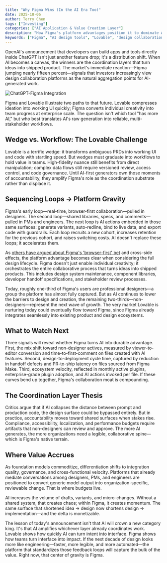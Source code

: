 ```yaml
---
title: "Why Figma Wins (In the AI Era Too)"
date: 2025-10-06
author: Terry Chen
tags: ["Investing"]
categories: ["AI Application & Value Creation Layer"]
description: "How Figma's platform advantages position it to dominate AI-native design workflows, despite emerging competition from AI-first tools like Lovable."
keywords: ["Figma", "AI design tools", "Lovable", "design collaboration", "AI applications", "design workflows", "platform strategy", "OpenAI developer conference"]
---
```


OpenAI's announcement that developers can build apps and tools directly inside ChatGPT isn't just another feature drop; it's a distribution shift. When AI becomes a canvas, the winners are the coordination layers that turn ideas into shipped product. The market's immediate reaction—Figma jumping nearly fifteen percent—signals that investors increasingly view design collaboration platforms as the natural aggregation points for AI-generated work.

![ChatGPT-Figma Integration](/images/investing/figma-ai-era/chatgpt-figma-integration.png)

Figma and Lovable illustrate two paths to that future. Lovable compresses ideation into working UI quickly; Figma converts individual creativity into team progress at enterprise scale. The question isn't which tool "has more AI," but who best translates AI's raw generation into reliable, multi-stakeholder workflows.

## Wedge vs. Workflow: The Lovable Challenge

Lovable is a terrific wedge: it transforms ambiguous PRDs into working UI and code with startling speed. But wedges must graduate into workflows to hold value in teams. High-fidelity nuance still benefits from direct manipulation; complex data flows still require versioned review, access control, and code governance. Until AI-first generators own those moments of accountability, they amplify Figma's role as the coordination substrate rather than displace it.

## Sequencing Loops → Platform Gravity

Figma's early loop—real-time, browser-first collaboration—pulled in designers. The second loop—shared libraries, specs, and comments—pulled in PMs and engineers. The next loop is AI actions embedded in those same surfaces: generate variants, auto-redline, bind to live data, and export code with guardrails. Each loop recruits a new cohort, increases retention for the previous cohort, and raises switching costs. AI doesn't replace these loops; it accelerates them.

As [others have argued about Figma's 'browser-first' bet](https://kwokchain.com/2020/06/19/why-figma-wins/) and cross-side effects, the platform advantage becomes clear when considering the full design lifecycle. Figma doesn't just enable individual creativity; it orchestrates the entire collaborative process that turns ideas into shipped products. This includes design system maintenance, component libraries, developer handoff specifications, and stakeholder review processes.

Today, roughly one-third of Figma's users are professional designers—a group the platform has almost fully captured. But as AI continues to lower the barriers to design and creation, the remaining two-thirds—non-designers—represent the next wave of growth. The very market Lovable is nurturing today could eventually flow toward Figma, since Figma already integrates seamlessly into existing product and design ecosystems.

## What to Watch Next

Three signals will reveal whether Figma turns AI into durable advantage. First, the mix shift toward non-designer actives, measured by viewer-to-editor conversion and time-to-first-comment on files created with AI features. Second, design-to-deployment cycle time, captured by reduction in handoff defects and PR-to-ship latency on files sourced from Figma Make. Third, ecosystem velocity, reflected in monthly active plugins, enterprise-grade plugin adoption, and AI actions invoked per file. If these curves bend up together, Figma's collaboration moat is compounding.

## The Coordination Layer Thesis

Critics argue that if AI collapses the distance between prompt and production code, the design surface could be bypassed entirely. But in practice, accountability moves toward shared surfaces when stakes rise. Compliance, accessibility, localization, and performance budgets require artifacts that non-designers can review and approve. The more AI generates, the more organizations need a legible, collaborative spine—which is Figma's native terrain.

## Where Value Accrues

As foundation models commoditize, differentiation shifts to integration quality, governance, and cross-functional velocity. Platforms that already mediate conversations among designers, PMs, and engineers are positioned to convert generic model output into organization-specific, reviewable change. That is where budgets live.

AI increases the volume of drafts, variants, and micro-changes. Without a shared system, that creates chaos; within Figma, it creates momentum. The same surface that shortened idea → design now shortens design → implementation—and the delta is monetizable.

The lesson of today's announcement isn't that AI will crown a new category king. It's that AI amplifies whichever layer already coordinates work. Lovable shows how quickly AI can turn intent into interface. Figma shows how teams turn interface into impact. If the next decade of design looks more like engineering—faster, more legible, and more automated—the platform that standardizes those feedback loops will capture the bulk of the value. Right now, that center of gravity is Figma.